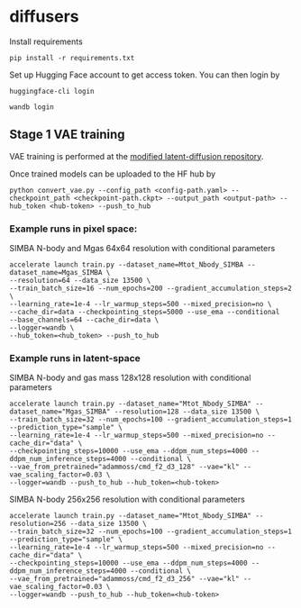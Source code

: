 # diffusers

Install requirements

```
pip install -r requirements.txt
```

Set up Hugging Face account to get access token. You can then login by 

```
huggingface-cli login
```

```
wandb login
```

## Stage 1 VAE training 

VAE training is performed at the  [modified latent-diffusion repository](https://github.com/adammoss/latent-diffusion).

Once trained models can be uploaded to the HF hub by 

```
python convert_vae.py --config_path <config-path.yaml> --checkpoint_path <checkpoint-path.ckpt> --output_path <output-path> --hub_token <hub-token> --push_to_hub
```

### Example runs in pixel space: 

SIMBA N-body and Mgas 64x64 resolution with conditional parameters

```
accelerate launch train.py --dataset_name=Mtot_Nbody_SIMBA --dataset_name=Mgas_SIMBA \
--resolution=64 --data_size 13500 \
--train_batch_size=16 --num_epochs=200 --gradient_accumulation_steps=2 \
--learning_rate=1e-4 --lr_warmup_steps=500 --mixed_precision=no \
--cache_dir=data --checkpointing_steps=5000 --use_ema --conditional 
--base_channels=64 --cache_dir=data \
--logger=wandb \
--hub_token=<hub_token> --push_to_hub 
```

### Example runs in latent-space

SIMBA N-body and gas mass 128x128 resolution with conditional parameters

```
accelerate launch train.py --dataset_name="Mtot_Nbody_SIMBA" --dataset_name="Mgas_SIMBA" --resolution=128 --data_size 13500 \
--train_batch_size=32 --num_epochs=100 --gradient_accumulation_steps=1 --prediction_type="sample" \
--learning_rate=1e-4 --lr_warmup_steps=500 --mixed_precision=no --cache_dir="data" \
--checkpointing_steps=10000 --use_ema --ddpm_num_steps=4000 --ddpm_num_inference_steps=4000 --conditional \
--vae_from_pretrained="adammoss/cmd_f2_d3_128" --vae="kl" --vae_scaling_factor=0.03 \
--logger=wandb --push_to_hub --hub_token=<hub-token>
```

SIMBA N-body 256x256 resolution with conditional parameters

```
accelerate launch train.py --dataset_name="Mtot_Nbody_SIMBA" --resolution=256 --data_size 13500 \
--train_batch_size=32 --num_epochs=100 --gradient_accumulation_steps=1 --prediction_type="sample" \
--learning_rate=1e-4 --lr_warmup_steps=500 --mixed_precision=no --cache_dir="data" \
--checkpointing_steps=10000 --use_ema --ddpm_num_steps=4000 --ddpm_num_inference_steps=4000 --conditional \
--vae_from_pretrained="adammoss/cmd_f2_d3_256" --vae="kl" --vae_scaling_factor=0.03 \
--logger=wandb --push_to_hub --hub_token=<hub-token>
```
